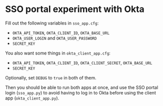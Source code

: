 # SSO portal experiment with Okta

Fill out the following variables in `sso_app.cfg`:

 * `OKTA_API_TOKEN`, `OKTA_CLIENT_ID`, `OKTA_BASE_URL`
 * `OKTA_USER_LOGIN` and `OKTA_USER_PASSWORD`
 * `SECRET_KEY`

You also want some things in `okta_client_app.cfg`:

 * `OKTA_API_TOKEN`, `OKTA_CLIENT_ID`, `OKTA_CLIENT_SECRET`, `OKTA_BASE_URL`
 * `SECRET_KEY`

Optionally, set `DEBUG` to `true` in both of them.

Then you should be able to run both apps at once, and use the SSO
portal login (`sso_app.py`) to avoid having to log in to Okta before using
the client app (`okta_client_app.py`).
